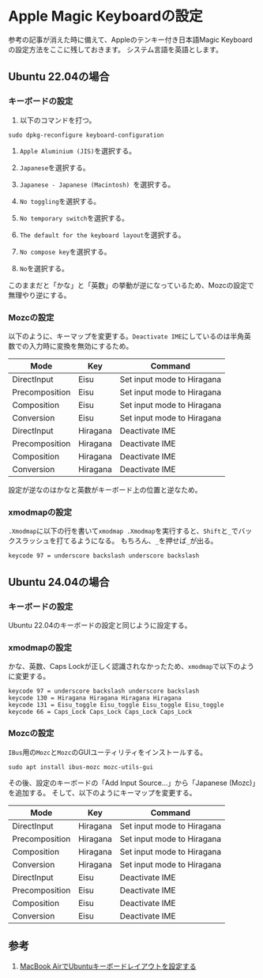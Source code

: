 # Apple Magic Keyboardの設定

参考の記事が消えた時に備えて、Appleのテンキー付き日本語Magic Keyboardの設定方法をここに残しておきます。
システム言語を英語とします。

## Ubuntu 22.04の場合
### キーボードの設定
1. 以下のコマンドを打つ。
```
sudo dpkg-reconfigure keyboard-configuration
```

1. `Apple Aluminium (JIS)`を選択する。

1. `Japanese`を選択する。

1. `Japanese - Japanese (Macintosh) `を選択する。

1. `No toggling`を選択する。

1. `No temporary switch`を選択する。

1. `The default for the keyboard layout`を選択する。

1. `No compose key`を選択する。

1. `No`を選択する。

このままだと「かな」と「英数」の挙動が逆になっているため、Mozcの設定で無理やり逆にする。

### Mozcの設定
以下のように、キーマップを変更する。`Deactivate IME`にしているのは半角英数での入力時に変換を無効にするため。

Mode | Key | Command
--- | --- | ---
DirectInput | Eisu | Set input mode to Hiragana
Precomposition | Eisu | Set input mode to Hiragana
Composition | Eisu | Set input mode to Hiragana
Conversion | Eisu | Set input mode to Hiragana
DirectInput | Hiragana | Deactivate IME
Precomposition | Hiragana | Deactivate IME
Composition | Hiragana | Deactivate IME
Conversion | Hiragana | Deactivate IME

設定が逆なのはかなと英数がキーボード上の位置と逆なため。

### xmodmapの設定
`.Xmodmap`に以下の行を書いて`xmodmap .Xmodmap`を実行すると、`Shift`と`_`でバックスラッシュを打てるようになる。
もちろん、`_`を押せば`_`が出る。
```
keycode 97 = underscore backslash underscore backslash
```

## Ubuntu 24.04の場合
### キーボードの設定
Ubuntu 22.04のキーボードの設定と同じように設定する。

### xmodmapの設定
かな、英数、Caps Lockが正しく認識されなかったため、`xmodmap`で以下のように変更する。

```
keycode 97 = underscore backslash underscore backslash
keycode 130 = Hiragana Hiragana Hiragana Hiragana
keycode 131 = Eisu_toggle Eisu_toggle Eisu_toggle Eisu_toggle
keycode 66 = Caps_Lock Caps_Lock Caps_Lock Caps_Lock
```

### Mozcの設定
`IBus`用の`Mozc`と`Mozc`のGUIユーティリティをインストールする。

```
sudo apt install ibus-mozc mozc-utils-gui
```

その後、設定のキーボードの「Add Input Source...」から「Japanese (Mozc)」を追加する。
そして、以下のようにキーマップを変更する。

Mode | Key | Command
--- | --- | ---
DirectInput | Hiragana | Set input mode to Hiragana
Precomposition | Hiragana | Set input mode to Hiragana
Composition | Hiragana | Set input mode to Hiragana
Conversion | Hiragana | Set input mode to Hiragana
DirectInput | Eisu | Deactivate IME
Precomposition | Eisu | Deactivate IME
Composition | Eisu | Deactivate IME
Conversion | Eisu | Deactivate IME

## 参考
1. [MacBook AirでUbuntuキーボードレイアウトを設定する](https://takacity.blog.fc2.com/blog-entry-252.html)
